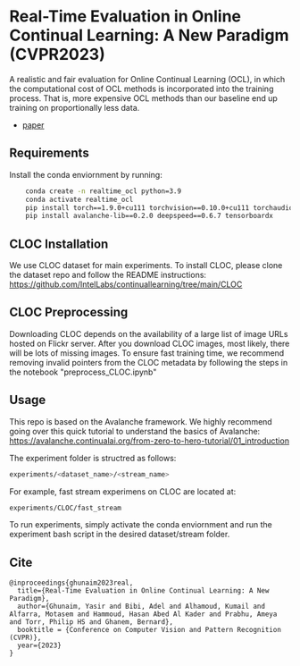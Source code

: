 # Real-Time Evaluation in Online Continual Learning: A New Paradigm (CVPR2023)
A realistic and fair evaluation for Online Continual Learning (OCL), in which the computational cost of OCL methods is incorporated into the training process. That is, more expensive OCL methods than our baseline end up training on proportionally less data.

* [paper](https://arxiv.org/abs/2302.01047)

## Requirements
Install the conda enviornment by running: 
```bash
    conda create -n realtime_ocl python=3.9
    conda activate realtime_ocl
    pip install torch==1.9.0+cu111 torchvision==0.10.0+cu111 torchaudio==0.9.0 -f https://download.pytorch.org/whl/torch_stable.html
    pip install avalanche-lib==0.2.0 deepspeed==0.6.7 tensorboardx
```

## CLOC Installation
We use CLOC dataset for main experiments. To install CLOC, please clone the dataset repo and follow the README instructions: https://github.com/IntelLabs/continuallearning/tree/main/CLOC

## CLOC Preprocessing
Downloading CLOC depends on the availability of a large list of image URLs hosted on Flickr server. After you download CLOC images, most likely, there will be lots of missing images. To ensure fast training time, we recommend removing invalid pointers from the CLOC metadata by following the steps in the notebook "preprocess_CLOC.ipynb"

## Usage
This repo is based on the Avalanche framework. We highly recommend going over this quick tutorial to understand the basics of Avalanche:
https://avalanche.continualai.org/from-zero-to-hero-tutorial/01_introduction

The experiment folder is structred as follows:
```bash
experiments/<dataset_name>/<stream_name>
```

For example, fast stream experimens on CLOC are located at:
```bash
experiments/CLOC/fast_stream
```

To run experiments, simply activate the conda enviornment and run the experiment bash script in the desired dataset/stream folder.

## Cite
```
@inproceedings{ghunaim2023real,
  title={Real-Time Evaluation in Online Continual Learning: A New Paradigm},
  author={Ghunaim, Yasir and Bibi, Adel and Alhamoud, Kumail and Alfarra, Motasem and Hammoud, Hasan Abed Al Kader and Prabhu, Ameya and Torr, Philip HS and Ghanem, Bernard},
  booktitle = {Conference on Computer Vision and Pattern Recognition (CVPR)},
  year={2023}
}
```